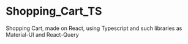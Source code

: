 # Shopping_Cart_TS

Shopping Cart, made on React, using Typescript and such libraries as Material-UI and React-Query
